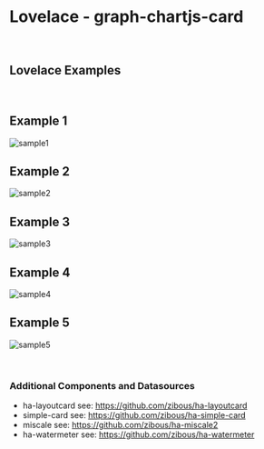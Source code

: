 # Lovelace - graph-chartjs-card

<br>

## Lovelace Examples

<br>

## Example 1

![sample1](img/layout_sample_fitness.png)
<br>
## Example 2
![sample2](img/layout_sample_photovoltaic.png)
<br>
## Example 3
![sample3](img/layout_smartmeters.png)
<br>
## Example 4
![sample4](img/layout_sample_water.png)
<br>

## Example 5
![sample5](img/layout_sample_consumtion2.png)

<br>



### Additional Components and Datasources

- ha-layoutcard see: https://github.com/zibous/ha-layoutcard
- simple-card see: https://github.com/zibous/ha-simple-card
- miscale see: https://github.com/zibous/ha-miscale2
- ha-watermeter see: https://github.com/zibous/ha-watermeter

